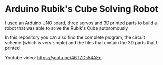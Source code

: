 # Arduino Rubik's Cube Solving Robot #

I used an Arduino UNO board, three servos and 3D printed parts to build a robot that was able to solve the Rubik's Cube autonomously

In this repository you can also find the complete program, the circuit scheme (which is very simple) and the files that contain the 3D parts that I printed

Youtube video: https://youtu.be/46TZDs54AEo
